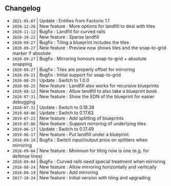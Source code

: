 ## Changelog

- `2021-05-07` | Update      : Entities from Factorio 1.1
- `2020-12-26` | New feature : More options for landfill to deal with tiles
- `2020-11-12` | Bugfix      : Landfill for curved rails
- `2020-10-22` | New feature : Sparse landfill
- `2020-09-27` | Bugfix      : Tiling a blueprint includes the tiles
- `2020-09-27` | New feature : Preview now shows tiles and the snap-to-grid marker if absolute
- `2020-09-27` | Bugfix      : Mirroring honours snap-to-grid + absolute snapping
- `2020-09-27` | Bugfix      : Tiles are properly offset for mirroring
- `2020-09-21` | Bugfix      : Initial support for snap-to-grid
- `2020-08-25` | Update      : Switch to 1.0.0
- `2020-08-25` | New feature : Landfill also works for recursive blueprints
- `2020-08-12` | New feature : Allow landfill to also take a blueprint book
- `2020-07-31` | New feature : Show the EDN of the blueprint for easier debugging
- `2020-07-31` | Update      : Switch to 0.18.38
- `2019-08-06` | Update      : Switch to 0.17.63
- `2019-07-22` | New feature : Add splitting of blueprints
- `2019-07-06` | New feature : Support mirroring of underlying tiles
- `2019-06-17` | Update      : Switch to 0.17.49
- `2019-06-17` | New feature : Put landfill under a blueprint
- `2018-09-10` | Bugfix      : Switch input/output prios on splitters when mirroring
- `2018-09-04` | New feature : Minimum for tiling now is one (e.g. for defense lines)
- `2018-09-04` | Bugfix      : Curved rails need special treatment when mirroring
- `2018-08-24` | New feature : Allow mirroring horizontally and vertically
- `2018-08-19` | New feature : Add mirroring
- `2017-10-24` | New feature : Initial version with tiling and upgrading

<!--
vim: tw=0
-->
